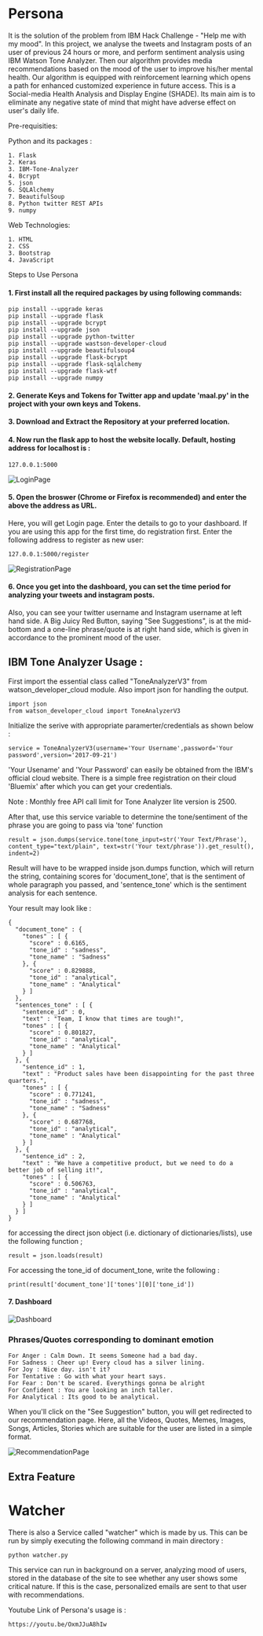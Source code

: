 # Persona
It is the solution of the problem from IBM Hack Challenge - "Help me with my mood".
In this project, we analyse the tweets and Instagram posts of an user of previous 24 hours or more,
and perform sentiment analysis using IBM Watson Tone Analyzer. Then our algorithm provides media recommendations based on the
mood of the user to improve his/her mental health. Our algorithm is equipped with reinforcement learning which
opens a path for enhanced customized experience in future access. This is a Social-media Health Analysis and Display Engine (SHADE). Its main aim is to eliminate any negative state of mind that might have adverse effect on user's daily life.

Pre-requisities:

  Python and its packages :
  
    1. Flask
    2. Keras
    3. IBM-Tone-Analyzer
    4. Bcrypt
    5. json
    6. SQLAlchemy
    7. BeautifulSoup
    8. Python twitter REST APIs
    9. numpy
    
  Web Technologies:
  
    1. HTML
    2. CSS
    3. Bootstrap
    4. JavaScript

Steps to Use Persona

#### 1. First install all the required packages by using following commands:

```
pip install --upgrade keras
pip install --upgrade flask
pip install --upgrade bcrypt
pip install --upgrade json
pip install --upgrade python-twitter
pip install --upgrade wastson-developer-cloud
pip install --upgrade beautifulsoup4
pip install --upgrade flask-bcrypt
pip install --upgrade flask-sqlalchemy
pip install --upgrade flask-wtf
pip install --upgrade numpy
```
#### 2. Generate Keys and Tokens for Twitter app and update 'maal.py' in the project with your own keys and Tokens.

#### 3. Download and Extract the Repository at your preferred location.

#### 4. Now run the flask app to host the website locally. Default, hosting address for localhost is : 
```
127.0.0.1:5000
```
![LoginPage](./Screenshots/LoginPage.PNG)

#### 5. Open the broswer (Chrome or Firefox is recommended) and enter the above the address as URL.

Here, you will get Login page. Enter the details to go to your dashboard. If you are using this
app for the first time, do registration first. Enter the following address to register as new user:

```
127.0.0.1:5000/register
```

![RegistrationPage](./Screenshots/RegistrationPage.PNG)


#### 6. Once you get into the dashboard, you can set the time period for analyzing your tweets and instagram posts. 

Also, you can see your twitter username and Instagram username at left hand side. A Big Juicy Red Button, saying "See Suggestions", is at the mid-bottom and a one-line phrase/quote is at right hand side, which is given in accordance to the prominent mood of the user.

## IBM Tone Analyzer Usage :

First import the essential class called "ToneAnalyzerV3" from watson_developer_cloud module. Also import json for handling the output.

```
import json
from watson_developer_cloud import ToneAnalyzerV3
```

Initialize the serive with appropriate paramerter/credentials as shown below :
```
service = ToneAnalyzerV3(username='Your Username',password='Your password',version='2017-09-21')
```
'Your Usename' and 'Your Password' can easily be obtained from the IBM's official cloud website. There is a simple free registration on their cloud 'Bluemix' after which you can get your credentials.

Note : Monthly free API call limit for Tone Analyzer lite version is 2500. 

After that, use this service variable to determine the tone/sentiment of the phrase you are going to pass via 'tone' function
```
result = json.dumps(service.tone(tone_input=str('Your Text/Phrase'), content_type="text/plain", text=str('Your text/phrase')).get_result(), indent=2)
```
Result will have to be wrapped inside json.dumps function, which will return the string, containing scores for 'document_tone', that is the sentiment of whole paragraph you passed, and 'sentence_tone' which is the sentiment analysis for each sentence.

Your result may look like :
```
{
  "document_tone" : {
    "tones" : [ {
      "score" : 0.6165,
      "tone_id" : "sadness",
      "tone_name" : "Sadness"
    }, {
      "score" : 0.829888,
      "tone_id" : "analytical",
      "tone_name" : "Analytical"
    } ]
  },
  "sentences_tone" : [ {
    "sentence_id" : 0,
    "text" : "Team, I know that times are tough!",
    "tones" : [ {
      "score" : 0.801827,
      "tone_id" : "analytical",
      "tone_name" : "Analytical"
    } ]
  }, {
    "sentence_id" : 1,
    "text" : "Product sales have been disappointing for the past three quarters.",
    "tones" : [ {
      "score" : 0.771241,
      "tone_id" : "sadness",
      "tone_name" : "Sadness"
    }, {
      "score" : 0.687768,
      "tone_id" : "analytical",
      "tone_name" : "Analytical"
    } ]
  }, {
    "sentence_id" : 2,
    "text" : "We have a competitive product, but we need to do a better job of selling it!",
    "tones" : [ {
      "score" : 0.506763,
      "tone_id" : "analytical",
      "tone_name" : "Analytical"
    } ]
  } ]
}
```

for accessing the direct json object (i.e. dictionary of dictionaries/lists), use the following function ;

```
result = json.loads(result)
```

For accessing the tone_id of document_tone, write the following :
```
print(result['document_tone']['tones'][0]['tone_id'])
```

#### 7. Dashboard

![Dashboard](./Screenshots/Dashboard.PNG)


### Phrases/Quotes corresponding to dominant emotion
```
For Anger : Calm Down. It seems Someone had a bad day.
For Sadness : Cheer up! Every cloud has a silver lining.
For Joy : Nice day. isn't it?
For Tentative : Go with what your heart says.
For Fear : Don't be scared. Everythings gonna be alright
For Confident : You are looking an inch taller.
For Analytical : Its good to be analytical.
```

When you'll click on the "See Suggestion" button, you will get redirected to our recommendation page. Here, all the Videos, Quotes, Memes, Images, Songs, Articles, Stories which are suitable for the user are listed in a simple format. 

![RecommendationPage](./Screenshots/RecommendationPage.PNG)

## Extra Feature

# Watcher

There is also a Service called "watcher" which is made by us. This can be run by simply executing the following command in main directory :

```
python watcher.py
```
This service can run in background on a server, analyzing mood of users, stored in the database of the site to see whether any user shows some critical nature. If this is the case, personalized emails are sent to that user with recommendations.

Youtube Link of Persona's usage is :

```
https://youtu.be/OxmJJuA8hIw
```

